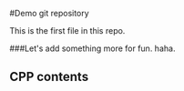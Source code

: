 #Demo git repository 

This is the first file in this repo. 

###Let's add something more for fun. haha.

## CPP contents

